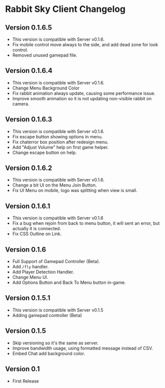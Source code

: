 # Rabbit Sky Client Changelog

## Version 0.1.6.5
- This version is compatible with Server v0.1.6.
- Fix mobile control move always to the side, and add dead zone for look control.
- Removed unused gamepad file.

## Version 0.1.6.4
- This version is compatible with Server v0.1.6.
- Change Menu Background Color
- Fix rabbit animation always update, causing some performance issue.
- Improve smooth animation so it is not updating non-visible rabbit on camera.

## Version 0.1.6.3
- This version is compatible with Server v0.1.6.
- Fix escape button showing options in menu.
- Fix chaterror box position after redesign menu.
- Add "Adjust Volume" help on first game helper.
- Change escape button on help.

## Version 0.1.6.2
- This version is compatible with Server v0.1.6.
- Change a bit UI on the Menu Join Button.
- Fix UI Menu on mobile, logo was splitting when view is small.

## Version 0.1.6.1
- This version is compatible with Server v0.1.6
- Fix a bug when rejoin from back to menu button, it will sent an error, but actually it is connected.
- Fix CSS Outline on Link.

## Version 0.1.6
- Full Support of Gamepad Controller (Beta).
- Add `/fly` handler.
- Add Player Detection Handler.
- Change Menu UI.
- Add Options Button and Back To Menu button in-game.

## Version 0.1.5.1
- This version is compatible with Server v0.1.5
- Adding gamepad controller (Beta)

## Version 0.1.5
- Skip versioning so it's the same as server.
- Improve bandwidth usage, using formatted message instead of CSV.
- Embed Chat add background color.

## Version 0.1
- First Release